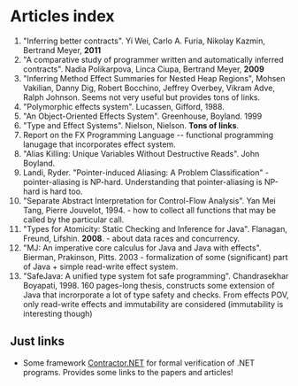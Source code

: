 # Articles index #

1. "Inferring better contracts". Yi Wei, Carlo A. Furia, Nikolay Kazmin, Bertrand Meyer, **2011**
2. "A comparative study of programmer written and automatically inferred contracts". Nadia Polikarpova,
  Linca Ciupa, Bertrand Meyer, **2009**
3. "Inferring Method Effect Summaries for Nested Heap Regions", Mohsen Vakilian,
  Danny Dig, Robert Bocchino, Jeffrey Overbey, Vikram Adve, Ralph Johnson.
  Seems not very useful but provides tons of links.
4. "Polymorphic effects system". Lucassen, Gifford, 1988.
5. "An Object-Oriented Effects System". Greenhouse, Boyland. 1999
6. "Type and Effect Systems". Nielson, Nielson.
   **Tons of links**.
7. Report on the FX Programming Language -- functional programming lanugage that incorporates effect system.
8. "Alias Killing: Unique Variables Without Destructive Reads". John Boyland.
9. Landi, Ryder. "Pointer-induced Aliasing: A Problem Classification" - pointer-aliasing is NP-hard.
  Understanding that pointer-aliasing is NP-hard is hard too.
10. "Separate Abstract Interpretation for Control-Flow Analysis". Yan Mei Tang, Pierre Jouvelot, 1994. -
  how to collect all functions that may be called by the particular call.
11. "Types for Atomicity: Static Checking and Inference for Java". Flanagan, Freund, Lifshin. **2008**. - about data races and concurrency.
12. "MJ: An imperative core calculus for Java and Java with effects". Bierman, Prakinson, Pitts. 2003 - formalization of some (significant) part of Java + simple read-write effect system.
13. "SafeJava: A unified type system fot safe programming". Chandrasekhar Boyapati, 1998. 160 pages-long thesis, constructs some extension of Java that incrorporate a lot of type safety and checks. From effects POV, only read-write effects and immutability are considered (immutability is interesting though)




## Just links ##

- Some framework [Contractor.NET](http://lafhis.dc.uba.ar/contractor/contractor.net-web/) for formal verification of .NET programs. Provides some links to the papers and articles!
